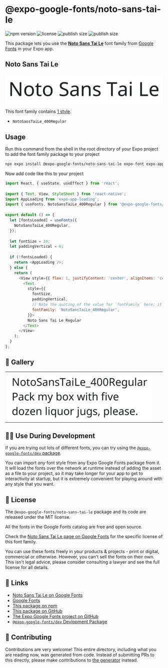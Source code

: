 # @expo-google-fonts/noto-sans-tai-le

![npm version](https://flat.badgen.net/npm/v/@expo-google-fonts/noto-sans-tai-le)
![license](https://flat.badgen.net/github/license/expo/google-fonts)
![publish size](https://flat.badgen.net/packagephobia/install/@expo-google-fonts/noto-sans-tai-le)
![publish size](https://flat.badgen.net/packagephobia/publish/@expo-google-fonts/noto-sans-tai-le)

This package lets you use the [**Noto Sans Tai Le**](https://fonts.google.com/specimen/Noto+Sans+Tai+Le) font family from [Google Fonts](https://fonts.google.com/) in your Expo app.

## Noto Sans Tai Le

![Noto Sans Tai Le](./font-family.png)

This font family contains [1 style](#-gallery).

- `NotoSansTaiLe_400Regular`

## Usage

Run this command from the shell in the root directory of your Expo project to add the font family package to your project
```sh
npx expo install @expo-google-fonts/noto-sans-tai-le expo-font expo-app-loading
```

Now add code like this to your project
```js
import React, { useState, useEffect } from 'react';

import { Text, View, StyleSheet } from 'react-native';
import AppLoading from 'expo-app-loading';
import { useFonts, NotoSansTaiLe_400Regular } from '@expo-google-fonts/noto-sans-tai-le';

export default () => {
  let [fontsLoaded] = useFonts({
    NotoSansTaiLe_400Regular,
  });

  let fontSize = 24;
  let paddingVertical = 6;

  if (!fontsLoaded) {
    return <AppLoading />;
  } else {
    return (
      <View style={{ flex: 1, justifyContent: 'center', alignItems: 'center' }}>
        <Text
          style={{
            fontSize,
            paddingVertical,
            // Note the quoting of the value for `fontFamily` here; it expects a string!
            fontFamily: 'NotoSansTaiLe_400Regular',
          }}>
          Noto Sans Tai Le Regular
        </Text>
      </View>
    );
  }
};

```

## 🔡 Gallery


||||
|-|-|-|
|![NotoSansTaiLe_400Regular](./NotoSansTaiLe_400Regular.ttf.png)||||


## 👩‍💻 Use During Development

If you are trying out lots of different fonts, you can try using the [`@expo-google-fonts/dev` package](https://github.com/expo/google-fonts/tree/master/font-packages/dev#readme).

You can import *any* font style from any Expo Google Fonts package from it. It will load the fonts
over the network at runtime instead of adding the asset as a file to your project, so it may take longer
for your app to get to interactivity at startup, but it is extremely convenient
for playing around with any style that you want.

## 📖 License

The `@expo-google-fonts/noto-sans-tai-le` package and its code are released under the MIT license.

All the fonts in the Google Fonts catalog are free and open source.

Check the [Noto Sans Tai Le page on Google Fonts](https://fonts.google.com/specimen/Noto+Sans+Tai+Le) for the specific license of this font family.

You can use these fonts freely in your products & projects - print or digital, commercial or otherwise. However, you can't sell the fonts on their own. This isn't legal advice, please consider consulting a lawyer and see the full license for all details.

## 🔗 Links

- [Noto Sans Tai Le on Google Fonts](https://fonts.google.com/specimen/Noto+Sans+Tai+Le)
- [Google Fonts](https://fonts.google.com/)
- [This package on npm](https://www.npmjs.com/package/@expo-google-fonts/noto-sans-tai-le)
- [This package on GitHub](https://github.com/expo/google-fonts/tree/master/font-packages/noto-sans-tai-le)
- [The Expo Google Fonts project on GitHub](https://github.com/expo/google-fonts)
- [`@expo-google-fonts/dev` Devlopment Package](https://github.com/expo/google-fonts/tree/master/font-packages/dev)

## 🤝 Contributing

Contributions are very welcome! This entire directory, including what you are reading now, was generated from code. Instead of submitting PRs to this directly, please make contributions to [the generator](https://github.com/expo/google-fonts/tree/master/packages/generator) instead.
